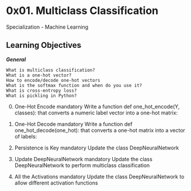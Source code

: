 # 0x01. Multiclass Classification
Specialization - Machine Learning


## Learning Objectives

***General***
```
What is multiclass classification?
What is a one-hot vector?
How to encode/decode one-hot vectors
What is the softmax function and when do you use it?
What is cross-entropy loss?
What is pickling in Python?
```

0. One-Hot Encode mandatory
Write a function def one_hot_encode(Y, classes): that converts a numeric label vector into a one-hot matrix:

1. One-Hot Decode mandatory
Write a function def one_hot_decode(one_hot): that converts a one-hot matrix into a vector of labels:

2. Persistence is Key mandatory
Update the class DeepNeuralNetwork

3. Update DeepNeuralNetwork mandatory
Update the class DeepNeuralNetwork to perform multiclass classification

4. All the Activations mandatory
Update the class DeepNeuralNetwork to allow different activation functions


